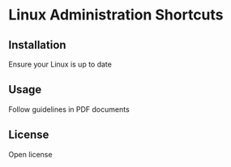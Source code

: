 # Linux Administration Shortcuts

## Installation

Ensure your Linux is up to date

## Usage

Follow guidelines in PDF documents

## License

Open license

